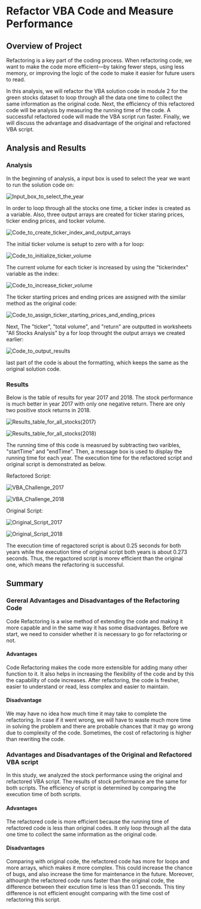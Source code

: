 # Refactor VBA Code and Measure Performance



## Overview of Project

Refactoring is a key part of the coding process. When refactoring code, we want to make the code more efficient—by taking fewer steps, using less memory, or improving the logic of the code to make it easier for future users to read.

In this analysis, we will refactor the VBA solution code in module 2 for the green stocks dataset to loop through all the data one time to collect the same information as the original code. Next, the efficiency of this refactored code will be analysis by measuring the running time of the code. A successful refactored code will made the VBA script run faster. Finally, we will discuss the advantage and disadvantage of the original and refactored VBA script.




## Analysis and Results


### Analysis


In the beginning of analysis, a input box is used to select the year we want to run the solution code on:

![Input_box_to_select_the_year](Resources/Input_box_to_select_the_year.png)



In order to loop through all the stocks one time, a ticker index is created as a variable. Also, three output arrays are created for ticker staring prices, ticker ending prices, and tocker volume.

![Code_to_create_ticker_index_and_output_arrays](Resources/Code_to_create_ticker_index_and_output_arrays.png)



The initial ticker volume is setupt to zero with a for loop:

![Code_to_initialize_ticker_volume](Resources/Code_to_initialize_ticker_volume.png)



The current volume for each ticker is increased by using the "tickerindex" variable as the index:

![Code_to_increase_ticker_volume](Resources/Code_to_increase_ticker_volume.png)



The ticker starting prices and ending prices are assigned with the similar method as the original code:

![Code_to_assign_ticker_starting_prices_and_ending_prices](Resources/Code_to_assign_ticker_starting_prices_and_ending_prices.png)



Next, The "ticker", "total volume", and "return" are outputted in worksheets "All Stocks Analysis" by a for loop throught the output arrays we created earlier:

![Code_to_output_results](Resources/Code_to_output_results.png)



last part of the code is about the formatting, which keeps the same as the original solution code.



### Results


Below is the table of results for year 2017 and 2018. The stock performance is much better in year 2017 with only one negative return. There are only two positive stock returns in 2018. 

![Results_table_for_all_stocks(2017)](Resources/Results_table_for_all_stocks(2017).png)

![Results_table_for_all_stocks(2018)](Resources/Results_table_for_all_stocks(2018).png)



The running time of this code is measrued by subtracting two varibles, "startTime" and "endTime". Then, a message box is used to display the running time for each year. The execution time for the refactored script and original script is demonstrated as below.

Refactored Script:

![VBA_Challenge_2017](Resources/VBA_Challenge_2017.png)

![VBA_Challenge_2018](Resources/VBA_Challenge_2018.png)


Original Script:

![Original_Script_2017](Resources/Original_Script_2017.png)

![Original_Script_2018](Resources/Original_Script_2018.png)


The execution time of regactored script is about 0.25 seconds for both years while the execution time of original script both years is about 0.273 seconds. Thus, the regactored script is morev efficient than the original one, which means the refactoring is successful.




## Summary

### Gereral Advantages and Disadvantages of the Refactoring Code

Code Refactoring is a wise method of extending the code and making it more capable and in the same way it has some disadvantages. Before we start, we need to consider whether it is necessary to go for refactoring or not.


#### Advantages

Code Refactoring makes the code more extensible for adding many other function to it. It also helps in increasing the flexibility of the code and by this the capability of code increases. After refactoring, the code is fresher, easier to understand or read, less complex and easier to maintain.


#### Disadvantage

We may have no idea how much time it may take to complete the refactoring. In case if it went wrong, we will have to waste much more time in solving the problem and there are probable chances that it may go wrong due to complexity of the code. Sometimes, the cost of refactoring is higher than rewriting the code.



### Advantages and Disadvantages of the Original and Refactored VBA script

In this study, we analyzed the stock performance using the original and refactored VBA script. The results of stock performance are the same for both scripts. The efficiency of script is determined by comparing the execution time of both scripts. 


#### Advantages

The refactored code is more efficient because the running time of refactored code is less than original codes. It only loop through all the data one time to collect the same information as the original code.


#### Disadvantages

Comparing with original code, the refactored code has more for loops and more arrays, which makes it more complex. This could increase the chance of bugs, and also increase the time for maintenance in the future.  Moreover, althourgh the refactored code runs faster than the original code, the difference between their excution time is less than 0.1 seconds. This tiny difference is not efficient enought comparing with the time cost of refactoring this script.

